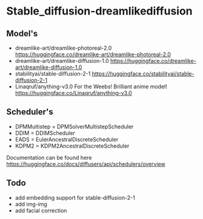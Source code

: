 # Stable_diffusion-dreamlikediffusion

## Model's

* dreamlike-art/dreamlike-photoreal-2.0 https://huggingface.co/dreamlike-art/dreamlike-photoreal-2.0 
* dreamlike-art/dreamlike-diffusion-1.0  https://huggingface.co/dreamlike-art/dreamlike-diffusion-1.0
* stabilityai/stable-diffusion-2-1 https://huggingface.co/stabilityai/stable-diffusion-2-1
* Linaqruf/anything-v3.0  For the Weebs! Brilliant anime model!  https://huggingface.co/Linaqruf/anything-v3.0

## Scheduler's

* DPMMultistep = DPMSolverMultistepScheduler
* DDIM = DDIMScheduler
* EADS = EulerAncestralDiscreteScheduler
* KDPM2 = KDPM2AncestralDiscreteScheduler

Documentation can be found here https://huggingface.co/docs/diffusers/api/schedulers/overview


## Todo

* add embedding support for stable-diffusion-2-1
* add img-img
* add facial correction 

